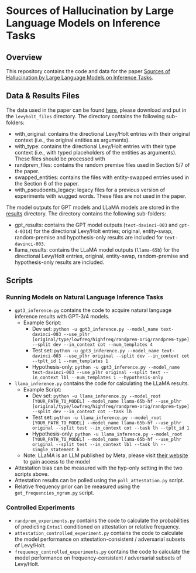 # Sources of Hallucination by Large Language Models on Inference Tasks

## Overview
This repository contains the code and data for the paper [Sources of Hallucination by Large Language Models on Inference Tasks](https://arxiv.org/abs/2305.14552).

## Data & Results Files

The data used in the paper can be found [here](https://www.dropbox.com/s/y92seono8ertugk/dir_files.zip?dl=0), please download and put in the `levyholt_files` directory. The directory contains the following sub-folders:

- with_original: contains the directional Levy/Holt entries with their original context (i.e., the original entities as arguments).
- with_type: contains the directional Levy/Holt entries with their type context (i.e., with typed placeholders of the entities as arguments). These files should be processed with 
- randprem_files: contains the random premise files used in Section 5/7 of the paper.
- swapped_entities: contains the files with entity-swapped entries used in the Section 6 of the paper.
- with_pseudoents_legacy: legacy files for a previous version of experiments with wugged words. These files are not used in the paper.

The model outputs for GPT models and LLaMA models are stored in the [results](./results/levyholt_results) directory. The directory contains the following sub-folders:

- gpt_results: contains the GPT model outputs (`text-davinci-003` and `gpt-4-0314`) for the directional Levy/Holt entries; original, entity-swap, random-premise and hypothesis-only results are included for `text-davinci-003`.
- llama_results: contains the LLaMA model outputs (`llama-65b`) for the directional Levy/Holt entries, original, entity-swap, random-premise and hypothesis-only results are included.

## Scripts

### Running Models on Natural Language Inference Tasks

- `gpt3_inference.py` contains the code to acquire natural language inference results with GPT-3/4 models.
  - Example Script: 
    - Dev set: `python -u gpt3_inference.py --model_name text-davinci-003 --use_plhr [original/type/lowfreq/highfreq/randprem-orig/randprem-type] --split dev --in_context cot --num_templates 4`
    - Test set: `python -u gpt3_inference.py --model_name text-davinci-003 --use_plhr original --split dev --in_context cot --tplt_id 1 --num_templates 1`
    - Hypothesis-only: `python -u gpt3_inference.py --model_name text-davinci-003 --use_plhr original --split test --in_context lbl --num_templates 1 --hypothesis-only`
- `llama_inference.py` contains the code for calculating the LLaMA results.
  - Example Script:
    - Dev set: `python -u llama_inference.py --model_root [YOUR_PATH_TO_MODEL] --model_name llama-65b-hf --use_plhr [original/type/lowfreq/highfreq/randprem-orig/randprem-type] --split dev --in_context cot --task lh`
    - Test set: `python -u llama_inference.py --model_root [YOUR_PATH_TO_MODEL] --model_name llama-65b-hf --use_plhr original --split test --in_context cot --task lh --tplt_id 1`
    - Hypothesis-only: `python -u llama_inference.py --model_root [YOUR_PATH_TO_MODEL] --model_name llama-65b-hf --use_plhr original --split test --in_context lbl --task lh --single_statement h`
  - Note: LLaMA is an LLM published by Meta, please visit [their website](https://ai.facebook.com/blog/large-language-model-llama-meta-ai/) to gain access to the model
- Attestation bias can be measured with the hyp-only setting in the two scripts above.
- Attestation results can be polled using the `poll_attestation.py` script.
- Relative frequency prior can be measured using the `get_frequencies_ngram.py` script.

### Controlled Experiments
- `randprem_experiments.py` contains the code to calculate the probabilities of predicting `Entail` conditioned on attestation or relative frequency.
- `attestation_controlled_experiment.py` contains the code to calculate the model performance on attestation-consistent / adversarial subsets of Levy/Holt.
- `frequency_controlled_experiments.py` contains the code to calculate the model performance on frequency-consistent / adversarial subsets of Levy/Holt.

